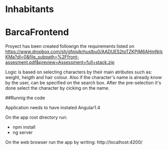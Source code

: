 # Inhabitants
# BarcaFrontend

Proyect has been created followign the requirements listed on https://www.dropbox.com/sh/gfqisikrhuslbu0/AADUE52toTZKPjM6AHmNrkKMa?dl=0&file_subpath=%2Ffront-assesment.pdf&preview=Assessment+full+stack.zip

Logic is based on selecting characters by their main atributes such as: weight, heigth and hair colour.
Also if the character's name is already know by the user, can be specified on the search box.
After the pre-selection it's done select the character by cicking on the name.

##Runnig the code

Application needs to have instaled Angular1.4

On the app root directory run:
  * npm install
  * ng server

On the web browser run the app by writing: 
http://localhost:4200/





